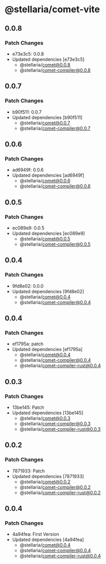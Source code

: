 # @stellaria/comet-vite

## 0.0.8

### Patch Changes

- e73e3c5: 0.0.8
- Updated dependencies [e73e3c5]
  - @stellaria/comet@0.0.8
  - @stellaria/comet-compiler@0.0.8

## 0.0.7

### Patch Changes

- b90f511: 0.0.7
- Updated dependencies [b90f511]
  - @stellaria/comet@0.0.7
  - @stellaria/comet-compiler@0.0.7

## 0.0.6

### Patch Changes

- ad6949f: 0.0.6
- Updated dependencies [ad6949f]
  - @stellaria/comet@0.0.6
  - @stellaria/comet-compiler@0.0.6

## 0.0.5

### Patch Changes

- ec089e9: 0.0.5
- Updated dependencies [ec089e9]
  - @stellaria/comet@0.0.5
  - @stellaria/comet-compiler@0.0.5

## 0.0.4

### Patch Changes

- 9fd8e02: 0.0.0
- Updated dependencies [9fd8e02]
  - @stellaria/comet@0.0.4
  - @stellaria/comet-compiler@0.0.4

## 0.0.4

### Patch Changes

- ef1795a: patch
- Updated dependencies [ef1795a]
  - @stellaria/comet@0.0.4
  - @stellaria/comet-compiler@0.0.4
  - @stellaria/comet-compiler-rust@0.0.4

## 0.0.3

### Patch Changes

- 13be145: Patch
- Updated dependencies [13be145]
  - @stellaria/comet@0.0.3
  - @stellaria/comet-compiler@0.0.3
  - @stellaria/comet-compiler-rust@0.0.3

## 0.0.2

### Patch Changes

- 7871933: Patch
- Updated dependencies [7871933]
  - @stellaria/comet@0.0.2
  - @stellaria/comet-compiler@0.0.2
  - @stellaria/comet-compiler-rust@0.0.2

## 0.0.4

### Patch Changes

- 4a94fea: First Version
- Updated dependencies [4a94fea]
  - @stellaria/comet@0.0.4
  - @stellaria/comet-compiler@0.0.4
  - @stellaria/comet-compiler-rust@0.0.4
